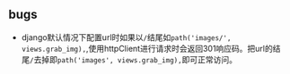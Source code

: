 ## bugs
- django默认情况下配置url时如果以`/`结尾如`path('images/', views.grab_img),`,使用httpClient进行请求时会返回301响应码。把url的结尾`/`去掉即`path('images', views.grab_img),`即可正常访问。
